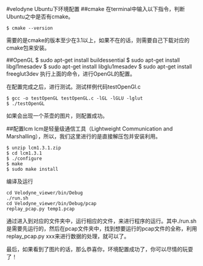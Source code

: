 #velodyne Ubuntu下环境配置
##cmake
在terminal中输入以下指令，判断Ubuntu之中是否有cmake。
	
	$ cmake --version
需要的是cmake的版本至少在3.1以上，如果不在的话，则需要自己下载对应的cmake包来安装。

##OpenGL
	$ sudo apt-get install buildessential
	$ sudo apt-get install libgl1mesadev
	$ sudo apt-get install libglu1mesadev
	$ sudo apt-get install freeglut3dev
执行上面的命令，进行OpenGL的配置。

在配置完成之后，进行测试。测试样例代码testOpenGl.c

	$ gcc -o testOpenGL testOpenGL.c -lGL -lGLU -lglut
	$ ./testOpenGL

如果会出现一个茶壶的图片，则配置成功。

##配置lcm
lcm是轻量级通信工具（Lightweight Communication and Marshalling），所以，我们这里进行的是直接解压包并安装利用。

	$ unzip lcm1.3.1.zip
	$ cd lcm1.3.1
	$ ./configure
	$ make
	$ sudo make install

编译及运行
	
	cd Velodyne_viewer/bin/Debug
	./run.sh
	cd Velodyne_viewer/bin/Debug/pcap
	replay_pcap.py temp1.pcap

通过进入到对应的文件夹中，运行相应的文件，来进行程序的运行。其中./run.sh是需要先运行的，然后在pcap文件夹中，找到想要运行的pcap文件的全称，利用replay_pcap.py xxx来进行数据的处理，就可以了。

最后，如果看到了图片的话，那么恭喜你，环境配置成功了，你可以尽情的玩耍了！
